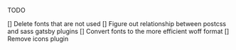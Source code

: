 TODO

[] Delete fonts that are not used
[] Figure out relationship between postcss and sass gatsby plugins
[] Convert fonts to the more efficient woff format
[] Remove icons plugin